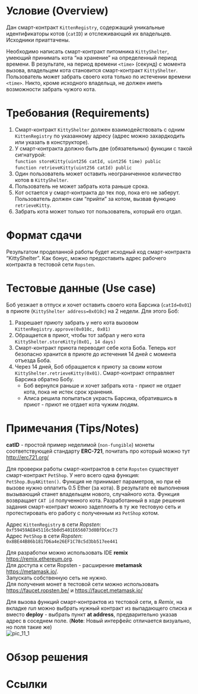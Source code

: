 # Условие (Overview)
Дан смарт-контракт `KittenRegistry`, содержащий уникальные идентификаторы котов (`catID`) и отслеживающий их владельцев. Исходники приаттачены.  

Необходимо написать смарт-контракт питомника `KittyShelter`, умеющий принимать кота “на хранение” на определенный период времени. В результате, на период времени `<time>` (секунд) с момента вызова, владельцем кота становится смарт-контракт `KittyShelter`. Пользователь может забрать своего кота только по истечении времени `<time>`. Никто, кроме исходного владельца, не должен иметь возможности забрать чужого кота.

# Требования (Requirements)
1.	Смарт-контракт `KittyShelter` должен взаимодействовать с одним `KittenRegistry` по указанному адресу (адрес можно захардкодить или указать в конструкторе).
2.	У смарт-контракта должно быть две (обязательных) функции с такой сигнатурой:  
`function storeKitty(uint256 catId, uint256 time) public`  
`function retrieveKitty(uint256 catId) public`
3.	Один пользователь может оставить неограниченное количество котов в `KittyShelter`.
4.	Пользователь не может забрать кота раньше срока.
5.	Кот остается у смарт-контракта до тех пор, пока его не заберут. Пользователь должен сам “прийти” за котом, вызвав функцию `retrieveKitty`.
6.	Забрать кота может только тот пользователь, который его отдал.

# Формат сдачи
Результатом проделанной работы будет исходный код смарт-контракта “KittyShelter”. Как бонус, можно предоставить адрес рабочего контракта в тестовой сети `Ropsten`.

# Тестовые данные (Use case)
Боб уезжает в отпуск и хочет оставить своего кота Барсика (`catId=0x01`) в приюте (`KittyShelter address=0x010c`) на 2 недели. Для этого Боб:
1.	Разрешает приюту забрать у него кота вызовом `KittenRegistry.approve(0x010c, 0x01)`
2.	Обращается в приют, чтобы тот забрал у него кота `KittyShelter.storeKitty(0x01, 14 days)`
3.	Смарт-контракт приюта переводит себе кота Боба. Теперь кот безопасно хранится в приюте до истечения 14 дней с момента отъезда Боба.
4.	Через 14 дней, Боб обращается к приюту за своим котом `KittyShelter.retrieveKitty(0x01)`. Смарт-контракт отправляет Барсика обратно Бобу.
    - Боб вернулся раньше и хочет забрать кота - приют не отдает кота, пока не истек срок хранения.
    - Алиса решила попытаться украсть Барсика, обратившись в приют - приют не отдает кота чужим людям.

# Примечания (Tips/Notes)
**catID** - простой пример неделимой (`non-fungible`) монеты соответствующей стандарту **ERC-721**, почитать про который можно тут http://erc721.org/  

Для проверки работы смарт-контрактов в сети `Ropsten` существует смарт-контракт `PetShop`. У него всего одна функция: `PetShop.BuyAKitten()`. Функция не принимает параметров, но при её вызове нужно оплатить 0.5 Ether (за кота). В результате её выполнения вызывающий станет владельцем нового, случайного кота. Функция возвращает `CAT id` полученного кота. Разработанный в ходе решения задания смарт-контракт можно задеплоить в ту же тестовую сеть и протестировать его работу с полученным из `PetShop` котом.  

Адрес `KittenRegistry` в сети *Ropsten*: `0xf59459AE845116c5b0d5401E656073d0BfDCec73`  
Адрес `PetShop` в сети *Ropsten*: `0x8BE44B86b1817D6a4e26EF1C78c5d3bb517ee441`  

Для разработки можно использовать IDE **remix** https://remix.ethereum.org.   
Для доступа к сети Ropsten - расширение **metamask** https://metamask.io/.   
Запускать собственную сеть не нужно.   
Для получения монет в тестовой сети можно использовать https://faucet.ropsten.be/ и https://faucet.metamask.io/  

Для вызова функций смарт-контрактов из тестовой сети, в *Remix*, на вкладке *run* можно выбрать нужный контракт из выпадающего списка и вместо **deploy** - выбрать пункт **at address**, предварительно указав адрес в соседнем поле. (**Note**: Новый интерфейс отличается визуально, но поля такие же)  
![pic_11_1](https://github.com/sotnikea/Apriorit/raw/main/part11/dz_11/img/pic_11_1.png)   

# Обзор решения

# Ссылки
